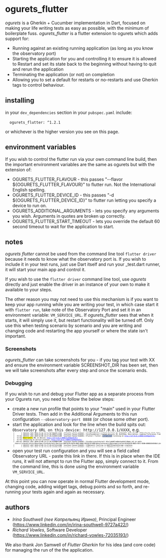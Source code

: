 # ogurets_flutter

*ogurets* is a Gherkin + Cucumber implementation in Dart, focused on making your life writing tests as easy as possible,
with the minimum of boilerplate fuss. *ogurets_flutter* is a flutter extension to ogurets which adds support for:

- Running against an existing running application (as long as you know the observatory port)
- Starting the application for you and controlling it to ensure it is allowed to Restart and set its state back
to the beginning without having to quit and rerun the application
- Terminating the application (or not) on completion
- Allowing you to set a default for restarts or no-restarts and use Gherkin tags to control behaviour.

## installing

in your `dev_dependencies` section in your `pubspec.yaml` include:

`  ogurets_flutter: ^1.2.1`

or whichever is the higher version you see on this page.

## environment variables

If you wish to control the flutter run via your own command line build, then the important environment variables are
the same as ogurets but with the extension of:

- OGURETS_FLUTTER_FLAVOUR - this passes "--flavor ${OGURETS_FLUTTER_FLAVOUR}" to flutter run. Not the International
English spelling.
- OGURETS_FLUTTER_DEVICE_ID - this passes "-d ${OGURETS_FLUTTER_DEVICE_ID}" to flutter run letting you specify a device
to run on.
- OGURETS_ADDITIONAL_ARGUMENTS - lets you specify any arguments you wish. Arguments in quotes are broken up
correctly.
- OGURETS_FLUTTER_START_TIMEOUT - lets you override the default 60 second timeout to wait for the application to start. 

## notes

*ogurets flutter* cannot be used from the command line tool `flutter driver` because it needs to know what 
the observatory port is. If you wish to include it in your test runs, just use Dart itself and run your 
_test.dart runner, it will start your main app and control it.

If you wish to use the `flutter driver` command line tool, use *ogurets* directly and just enable the driver in
an instance of your own to make it available to your steps. 

The other reason you may not need to use this mechanism is if you want to keep your app
running while you are writing your test, in which case start it with `flutter run`, take note of the Observatory
Port and set it in an environment variable: `VM_SERVICE_URL`. If *ogurets_flutter* sees that when it starts, it will
simply use it, but restart functionality will be turned off. Only use this when testing scenario by scenario and
you are writing and changing code and restarting the app yourself or where the state isn't important.
 
### Screenshots

*ogurets_flutter* can take screenshots for you - if you tag your test with XX and ensure the environment variable
SCREENSHOT_DIR has been set, then we will take screenshots after every step and once the scenario ends.

### Debugging

If you wish to run and debug your Flutter app as a separate process from your Ogurets run, you need to follow the 
below steps:

- create a new run profile that points to your "main" used in your Flutter Driver tests. Then add in the Additional
Arguments to this run configuration `--observatory-port 8888` (or chose some other port).
- start the application and look for the line when the build spits out: `Observatory URL on this device: http://127.0.0.1/XXXX`,
e.g. ![Observatory URL](images/observatory_url.png)
- open your test run configuration and you will see a field called Observatory URL - paste this link in there. If this
is in place when the IDE runs, it will not attempt to run the Flutter app, simply connect to it. From the command line,
this is done using the environment variable `VM_SERVICE_URL`.

At this point you can now operate in normal Flutter development mode, changing code, adding widget tags, debug points
and so forth, and re-running your tests again and again as necessary.

## authors

- _Irina Southwell (nee Капрельянц Ирина)_, Principal Engineer (https://www.linkedin.com/in/irina-southwell-9727a422/)
- _Richard Vowles_, Software Developer (https://www.linkedin.com/in/richard-vowles-72035193/)

We also thank Jon Samwell of _Flutter Gherkin_ for his idea (and core code) for managing the run of the the application.
 

